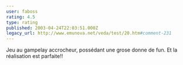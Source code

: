 ```yaml
---
user: faboss
rating: 4.5
type: rating
published: 2003-04-24T22:03:51.000Z
legacy_url: http://www.emunova.net/veda/test/20.htm#comment-231
---
```

Jeu au gampelay accrocheur, possédant une grose donne de fun. Et la réalisation est parfaite!!